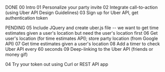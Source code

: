 DONE
00 Intro
01 Personalize your party invite
02 Integrate call-to-action (using Uber API Design Guidelines)
03 Sign up for Uber API, get authentication token

PENDING
05 Include JQuery and create uber.js file -- we want to get time estimates given a user's location but need the user's location first
06 Get user's location (for time estimates API); store party location (from Google API)
07 Get time estimates given a user's location
08 Add a timer to check Uber API every 60 seconds
09 Deep-linking to the Uber API (friends or money gif)

04 Try your token out using Curl or REST API app